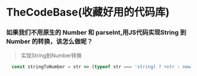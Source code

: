 # TheCodeBase(收藏好用的代码库)

###  如果我们不用原生的 Number 和 parseInt,用JS代码实现String 到 Number 的转换，该怎么做呢？

> 实现String到Number转换

```js
  const stringToNumber = str => (typeof str === 'string) ? +str : new  TypeError(`$(str) is not a string`)
```